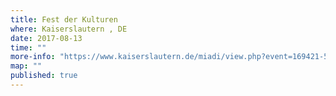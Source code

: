 ```yaml
---
title: Fest der Kulturen
where: Kaiserslautern , DE 
date: 2017-08-13
time: ""
more-info: "https://www.kaiserslautern.de/miadi/view.php?event=169421-590617"
map: ""
published: true
---
```

